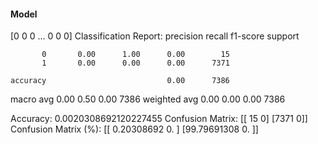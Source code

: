#### Model
[0 0 0 ... 0 0 0]
Classification Report:
              precision    recall  f1-score   support

           0       0.00      1.00      0.00        15
           1       0.00      0.00      0.00      7371

    accuracy                           0.00      7386
   macro avg       0.00      0.50      0.00      7386
weighted avg       0.00      0.00      0.00      7386

Accuracy: 0.0020308692120227455
Confusion Matrix:
[[  15    0]
 [7371    0]]
Confusion Matrix (%):
[[ 0.20308692  0.        ]
 [99.79691308  0.        ]]
